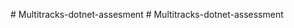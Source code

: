 
#   M u l t i t r a c k s - d o t n e t - a s s e s m e n t 
 
 #   M u l t i t r a c k s - d o t n e t - a s s e s s m e n t 
 
 
